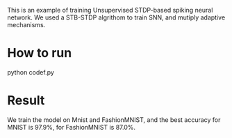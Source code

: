 This is an example of training Unsupervised STDP-based spiking neural network. We used a STB-STDP algrithom to train SNN, and mutiply adaptive mechanisms.
 
# How to run
python codef.py 

# Result
We train the model on Mnist and FashionMNIST, and the best accuracy for MNIST is 97.9%, for FashionMNIST is 87.0%.
